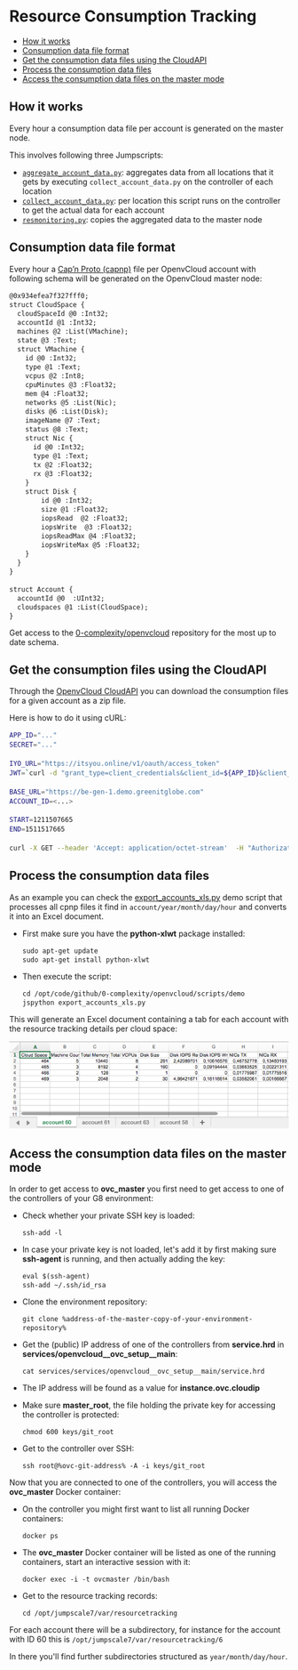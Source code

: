 # Resource Consumption Tracking

- [How it works](#jumpscripts)
- [Consumption data file format](#capnp)
- [Get the consumption data files using the CloudAPI](#curl)
- [Process the consumption data files](#process-files)
- [Access the consumption data files on the master mode](#access-files)


<a id="jumpscripts"></a>
## How it works

Every hour a consumption data file per account is generated on the master node.

This involves following three Jumpscripts:
- [`aggregate_account_data.py`](https://github.com/0-complexity/openvcloud/blob/master/libs/agent-scripts/resmonitoring/aggregate_account_data.py): aggregates data from all locations that it gets by executing `collect_account_data.py` on the controller of each location
- [`collect_account_data.py`](https://github.com/0-complexity/openvcloud/blob/master/libs/agent-scripts/resmonitoring/collect_account_data.py): per location this script runs on the controller to get the actual data for each account
- [`resmonitoring.py`](https://github.com/0-complexity/openvcloud/blob/master/libs/agent-scripts/resmonitoring/resmonitoring.py): copies the aggregated data to the master node


<a id="capnp"></a>
## Consumption data file format

Every hour a [Cap’n Proto (capnp)](https://capnproto.org/) file per OpenvCloud account with following schema will be generated on the OpenvCloud master node:
```
@0x934efea7f327fff0;
struct CloudSpace {
  cloudSpaceId @0 :Int32;
  accountId @1 :Int32;
  machines @2 :List(VMachine);
  state @3 :Text;
  struct VMachine {
    id @0 :Int32;
    type @1 :Text;
    vcpus @2 :Int8;
    cpuMinutes @3 :Float32;
    mem @4 :Float32;
    networks @5 :List(Nic);
    disks @6 :List(Disk);
    imageName @7 :Text;
    status @8 :Text;
    struct Nic {
      id @0 :Int32;
      type @1 :Text;
      tx @2 :Float32;
      rx @3 :Float32;
    }
    struct Disk {
        id @0 :Int32;
        size @1 :Float32;
        iopsRead  @2 :Float32;
        iopsWrite  @3 :Float32;
        iopsReadMax @4 :Float32;
        iopsWriteMax @5 :Float32;
    }
  }
}

struct Account {
  accountId @0  :UInt32;
  cloudspaces @1 :List(CloudSpace);
}
```

Get access to the [0-complexity/openvcloud](https://github.com/0-complexity/openvcloud/blob/master/libs/CloudscalerLibcloud/CloudscalerLibcloud/schemas/resourcemonitoring.capnp) repository for the most up to date schema.


<a id="curl"></a>
## Get the consumption files using the CloudAPI

Through the [OpenvCloud CloudAPI](/docs/API/README.md) you can download the consumption files for a given account as a zip file.

Here is how to do it using cURL:
```bash
APP_ID="..."
SECRET="..."

IYO_URL="https://itsyou.online/v1/oauth/access_token"
JWT=`curl -d "grant_type=client_credentials&client_id=${APP_ID}&client_secret=${SECRET}&response_type=id_token" ${IYO_URL}`

BASE_URL="https://be-gen-1.demo.greenitglobe.com"
ACCOUNT_ID=<...>

START=1211507665
END=1511517665

curl -X GET --header 'Accept: application/octet-stream'  -H "Authorization: bearer $JWT" ${BASE_URL}'/restmachine/cloudapi/accounts/getConsumption?accountId='${ACCOUNT_ID}'&start='${START}'&end='${END} -o "${ACCOUNT_ID}_${START}.zip"
```

<a id="process-files"></a>
## Process the consumption data files

As an example you can check the [export_accounts_xls.py](https://github.com/0-complexity/openvcloud/blob/master/scripts/demo/export_account_xls.py) demo script that processes all cpnp files it find in `account/year/month/day/hour` and converts it into an Excel document.


- First make sure you have the **python-xlwt** package installed:
  ```shell
  sudo apt-get update
  sudo apt-get install python-xlwt
  ```  

- Then execute the script:
  ```shell
  cd /opt/code/github/0-complexity/openvcloud/scripts/demo
  jspython export_accounts_xls.py
  ```

This will generate an Excel document containing a tab for each account with the resource tracking details per cloud space:

![](xls.png)


<a id="access-files"></a>
## Access the consumption data files on the master mode 

In order to get access to **ovc_master** you first need to get access to one of the controllers of your G8 environment:

- Check whether your private SSH key is loaded:
  ```shell
  ssh-add -l
  ```

- In case your private key is not loaded, let's add it by first making sure **ssh-agent** is running, and then actually adding the key:
  ```shell
  eval $(ssh-agent)
  ssh-add ~/.ssh/id_rsa
  ```

- Clone the environment repository:
  ```shell
  git clone %address-of-the-master-copy-of-your-environment-repository%
  ```

- Get the (public) IP address of one of the controllers from **service.hrd** in **services/openvcloud__ovc_setup__main**:
  ```shell
  cat services/services/openvcloud__ovc_setup__main/service.hrd
  ```

- The IP address will be found as a value for **instance.ovc.cloudip**

- Make sure **master_root**, the file holding the private key for accessing the controller is protected:
  ```shell
  chmod 600 keys/git_root
  ```

- Get to the controller over SSH:
  ```shell
  ssh root@%ovc-git-address% -A -i keys/git_root
  ```

Now that you are connected to one of the controllers, you will access the **ovc_master** Docker container:

- On the controller you might first want to list all running Docker containers:
  ```shell
  docker ps
  ```

- The **ovc_master** Docker container will be listed as one of the running containers, start an interactive session with it:
  ```shell
  docker exec -i -t ovcmaster /bin/bash
  ```

- Get to the resource tracking records:
  ```shell
  cd /opt/jumpscale7/var/resourcetracking
  ```

For each account there will be a subdirectory, for instance for the account with ID 60 this is `/opt/jumpscale7/var/resourcetracking/6`

In there you'll find further subdirectories structured as `year/month/day/hour`.